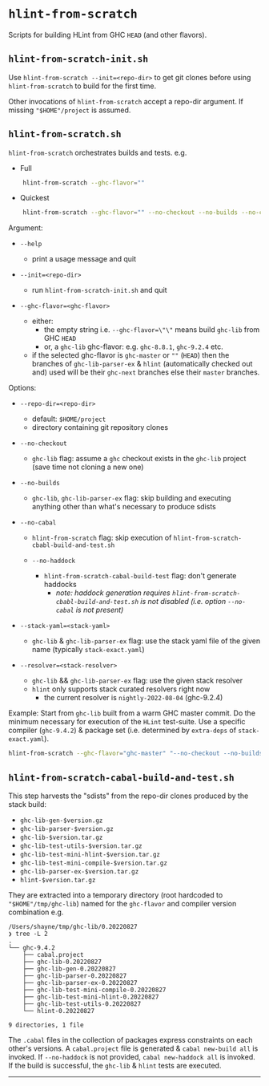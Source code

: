 # `hlint-from-scratch`

Scripts for building HLint from GHC `HEAD` (and other flavors).

## `hlint-from-scratch-init.sh`

Use `hlint-from-scratch --init=<repo-dir>` to get git clones before using `hlint-from-scratch` to build for the first time.

Other invocations of `hlint-from-scratch` accept a repo-dir argument. If missing `"$HOME"/project` is assumed.

## `hlint-from-scratch.sh`

`hlint-from-scratch` orchestrates builds and tests. e.g.

- Full

```bash
    hlint-from-scratch --ghc-flavor=""
```

- Quickest

```bash
    hlint-from-scratch --ghc-flavor="" --no-checkout --no-builds --no-cabal --no-haddock
```

Argument:

  - `--help`

    - print a usage message and quit

  - `--init=<repo-dir>`

    - run `hlint-from-scratch-init.sh` and quit

  - `--ghc-flavor=<ghc-flavor>`
    - either:
      - the empty string i.e. `--ghc-flavor=\"\"` means build `ghc-lib` from GHC `HEAD`
      - or, a `ghc-lib` ghc-flavor: e.g. `ghc-8.8.1`, `ghc-9.2.4` etc.
    - if the selected ghc-flavor is `ghc-master` or `""` (`HEAD`) then the branches of `ghc-lib-parser-ex` & `hlint` (automatically checked out and) used will be their `ghc-next` branches else their `master` branches.

Options:

  - `--repo-dir=<repo-dir>`

    - default: `$HOME/project`
    - directory containing git repository clones

  - `--no-checkout`

    - `ghc-lib` flag: assume a `ghc` checkout exists in the `ghc-lib` project (save time not cloning a new one)
  - `--no-builds`

    - `ghc-lib`, `ghc-lib-parser-ex` flag: skip building and executing anything other than what's necessary to produce sdists
  - `--no-cabal`

    - `hlint-from-scratch` flag: skip execution of `hlint-from-scratch-cbabl-build-and-test.sh`
    - `--no-haddock`

      - `hlint-from-scratch-cabal-build-test` flag: don't generate haddocks
        - *note: haddock generation requires `hlint-from-scratch-cbabl-build-and-test.sh` is not disabled (i.e. option `--no-cabal` is not present)*

  - `--stack-yaml=<stack-yaml>`

    - `ghc-lib` & `ghc-lib-parser-ex` flag: use the stack yaml file of the given name (typically `stack-exact.yaml`)
  - `--resolver=<stack-resolver>`

    - `ghc-lib` && `ghc-lib-parser-ex` flag: use the given stack resolver
    - `hlint` only supports stack curated resolvers right now
      - the current resolver is `nightly-2022-08-04` (ghc-9.2.4)

Example: Start from `ghc-lib` built from a warm GHC master commit. Do the minimum necessary for execution of the `HLint` test-suite. Use a specific compiler (`ghc-9.4.2`) & package set (i.e. determined by `extra-deps` of `stack-exact.yaml`).
```bash
hlint-from-scratch --ghc-flavor="ghc-master" "--no-checkout --no-builds --no-cabal --no-haddock --stack-yaml=stack-exact.yaml --resolver=ghc-9.4.2"
```

## `hlint-from-scratch-cabal-build-and-test.sh`

This step harvests the "sdists" from the repo-dir clones produced by the stack build:

 - `ghc-lib-gen-$version.gz`
 - `ghc-lib-parser-$version.gz`
 - `ghc-lib-$version.tar.gz`
 - `ghc-lib-test-utils-$version.tar.gz`
 - `ghc-lib-test-mini-hlint-$version.tar.gz`
 - `ghc-lib-test-mini-compile-$version.tar.gz`
 - `ghc-lib-parser-ex-$version.tar.gz`
 - `hlint-$version.tar.gz`

They are extracted into a temporary directory (root hardcoded to `"$HOME"/tmp/ghc-lib`) named for the `ghc-flavor` and compiler version combination e.g.
```
/Users/shayne/tmp/ghc-lib/0.20220827
❯ tree -L 2
.
└── ghc-9.4.2
    ├── cabal.project
    ├── ghc-lib-0.20220827
    ├── ghc-lib-gen-0.20220827
    ├── ghc-lib-parser-0.20220827
    ├── ghc-lib-parser-ex-0.20220827
    ├── ghc-lib-test-mini-compile-0.20220827
    ├── ghc-lib-test-mini-hlint-0.20220827
    ├── ghc-lib-test-utils-0.20220827
    └── hlint-0.20220827

9 directories, 1 file
```

The `.cabal` files in the collection of packages express constraints on each other's versions. A `cabal.project` file is generated & `cabal new-build all` is invoked. If `--no-haddock` is not provided, `cabal new-haddock all` is invoked. If the build is successful, the `ghc-lib` & `hlint` tests are executed.

---
